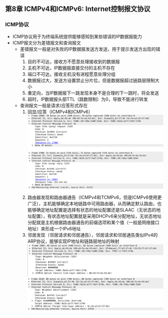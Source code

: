 ## 第8章 ICMPv4和ICMPv6: Internet控制报文协议
### ICMP协议
+ ICMP协议用于为终端系统提供能够感知到某些错误的IP数据报能力
+ ICMP报文分为差错报文和查询报文
    - 差错报文一般是对失败的IP数据报发送方发送，用于提示发送方出现的错误
        1. 目的不可达，接收方不愿意处理接收到的数据报
        2. 主机不可达，IP数据报直接交付的主机不存在
        3. 端口不可达，接收主机没有进程愿意处理分组
        4. 数据报过大，发送方设置禁止分片位，但是数据报超过链路层限制大小
        5. 重定向，当IP数据报下一跳发现本身不是合理的下一跳时，将会发送
        6. 超时，IP数据报头部TTL（跳数限制）为0，导致不能进行转发
    - 查询报文一般是请求/应答形式存在
        1. 回显/应答（ICMPv4和ICMPv6）
        ![icmpv6 request](resources/icmpv6_req.png)
        ![icmpv6 reply](resources/icmp_reply.png)
        2. 路由器发现和路由器通告（ICMPv4和TCMPv6，但是ICMPv6使用更广泛），主机能够确定本地链路中可用路由器，从而确定默认路由，也能够确定地址配置是选择有状态的地址配置还是SLAAC（无状态的地址配置），有状态地址配置就是采用DHCPv6来分配地址，无状态地址分配就是主机根据路由器通告的前缀选项和某个值（一般是网络接口地址）来形成一个IPv6地址
        3. 邻居发现（邻居请求和邻居通告），邻居请求和邻居通告类似IPv4的ARP协议，能够实现IP地址和链路层地址的映射
        ![ns](resources/icmp_ns.png)
        ![nd](resources/icmp_nd.png)
        
